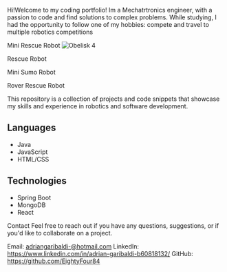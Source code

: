 Hi!Welcome to my coding portfolio! 
Im a Mechatrtronics engineer, with a passion to code and find solutions to complex problems. While studying, I had the opportunity to follow one of my hobbies: compete and travel to multiple robotics competitions

Mini Rescue Robot
 ![Obelisk 4](https://github.com/EightyFour84/agarProjects/assets/30914135/04492fda-12db-4216-ae2a-3823bc93a4f1)

Rescue Robot
 
Mini Sumo Robot
  



Rover Rescue Robot
  


This repository is a collection of projects and code snippets that showcase my skills and experience in robotics and software development.

## Languages

- Java
- JavaScript
- HTML/CSS

## Technologies

- Spring Boot
- MongoDB
- React

Contact
Feel free to reach out if you have any questions, suggestions, or if you'd like to collaborate on a project.

Email: adriangaribaldi-@hotmail.com
LinkedIn: https://www.linkedin.com/in/adrian-garibaldi-b60818132/
GitHub: https://github.com/EightyFour84

